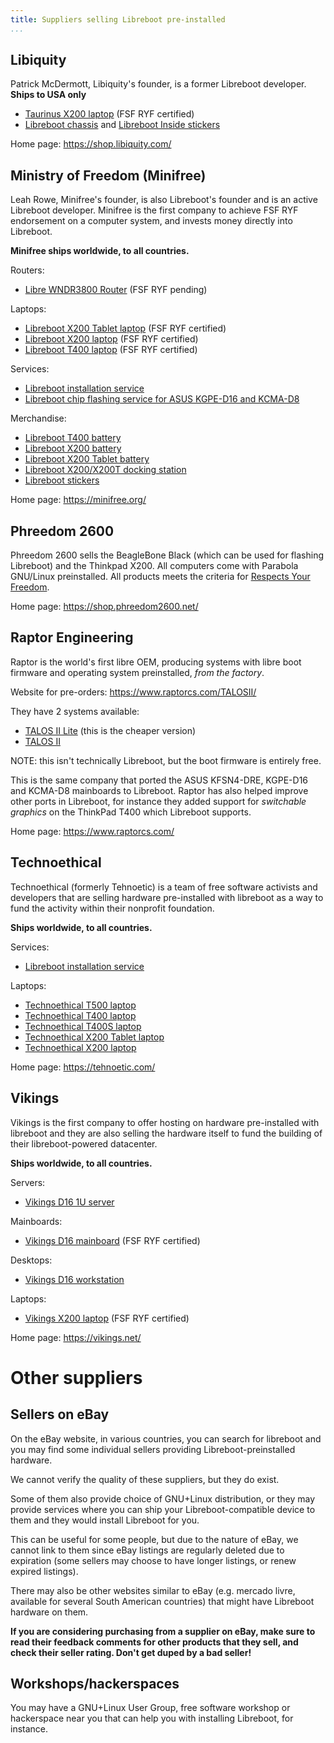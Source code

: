 ```yaml
---
title: Suppliers selling Libreboot pre-installed
...
```


Libiquity
---------

Patrick McDermott, Libiquity's founder, is a former Libreboot
developer. **Ships to USA only**

-   [Taurinus X200 laptop](https://shop.libiquity.com/product/taurinus-x200) (FSF RYF certified)
-   [Libreboot chassis](https://shop.libiquity.com/product/libreboot-stickers-shaped-matte-vinyl-2x2.25-3-pack) and [Libreboot Inside stickers](https://shop.libiquity.com/product/libreboot-inside-case-badges-3-pack)

Home page:
<https://shop.libiquity.com/>

Ministry of Freedom (Minifree)
------------------------------

Leah Rowe, Minifree's founder, is also Libreboot's founder and is an active
Libreboot developer. Minifree is the first company to achieve FSF RYF
endorsement on a computer system, and invests money directly into Libreboot.

**Minifree ships worldwide, to all countries.**

Routers:

-   [Libre WNDR3800 Router](https://minifree.org/product/minifree-wndr3800-libre-router/) (FSF RYF pending)

Laptops:

-   [Libreboot X200 Tablet laptop](https://minifree.org/product/libreboot-x200-tablet/) (FSF RYF certified)
-   [Libreboot X200 laptop](https://minifree.org/product/libreboot-x200/) (FSF RYF certified)
-   [Libreboot T400 laptop](https://minifree.org/product/libreboot-t400/) (FSF RYF certified)

Services:

-   [Libreboot installation service](https://minifree.org/product/libreboot-installation-service/)
-   [Libreboot chip flashing service for ASUS KGPE-D16 and KCMA-D8](https://minifree.org/product/d8-d16-chipflash/)

Merchandise:

-   [Libreboot T400 battery](https://minifree.org/product/libreboot-t400-battery/)
-   [Libreboot X200 battery](https://minifree.org/product/libreboot-x200-battery/)
-   [Libreboot X200 Tablet battery](https://minifree.org/product/libreboot-x200-tablet-battery/)
-   [Libreboot X200/X200T docking station](https://minifree.org/product/docking-station-for-libreboot-x200/)
-   [Libreboot stickers](https://minifree.org/product/libreboot-stickers/)

Home page:
<https://minifree.org/>

Phreedom 2600
------------------

Phreedom 2600 sells the BeagleBone Black (which can be used for flashing Libreboot)
and the Thinkpad X200. All computers come with Parabola GNU/Linux preinstalled.
All products meets the criteria for [Respects Your Freedom](https://fsf.org/ryf).

Home page:
<https://shop.phreedom2600.net/>

Raptor Engineering
------------------

Raptor is the world's first libre OEM, producing systems with libre boot
firmware and operating system preinstalled, *from the factory*.

Website for pre-orders:
<https://www.raptorcs.com/TALOSII/>

They have 2 systems available:

- [TALOS II Lite](https://secure.raptorcs.com/content/TL1BC1/purchase.html)
  (this is the cheaper version)
- [TALOS II](https://secure.raptorcs.com/content/TL2WK2/intro.html)

NOTE: this isn't technically Libreboot, but the boot firmware is entirely free.

This is the same company that ported the ASUS KFSN4-DRE, KGPE-D16 and KCMA-D8
mainboards to Libreboot. Raptor has also helped improve other ports in Libreboot,
for instance they added support for *switchable graphics* on the ThinkPad T400
which Libreboot supports.

Home page:
<https://www.raptorcs.com/>

Technoethical
-------------

Technoethical (formerly Tehnoetic) is a team of free software activists and
developers that are selling hardware pre-installed with libreboot as a way to
fund the activity within their nonprofit foundation.

**Ships worldwide, to all countries.**

Services:

-   [Libreboot installation service](https://tehnoetic.com/tet-lis)

Laptops:

-   [Technoethical T500 laptop](https://tehnoetic.com/tet-t500)
-   [Technoethical T400 laptop](https://tehnoetic.com/tet-t400)
-   [Technoethical T400S laptop](https://tehnoetic.com/tet-t400s)
-   [Technoethical X200 Tablet laptop](https://tehnoetic.com/tet-x200t)
-   [Technoethical X200 laptop](https://tehnoetic.com/tet-x200)

Home page:
<https://tehnoetic.com/>

Vikings
-------

Vikings is the first company to offer hosting on hardware pre-installed with
libreboot and they are also selling the hardware itself to fund the building
of their libreboot-powered datacenter.

**Ships worldwide, to all countries.**

Servers:

-   [Vikings D16 1U server](https://store.vikings.net/libre-friendly-hardware/the-server-1u)

Mainboards:

-   [Vikings D16 mainboard](https://store.vikings.net/libre-friendly-hardware/d16-ryf-certfied) (FSF RYF certified)

Desktops:

-   [Vikings D16 workstation](https://store.vikings.net/libre-friendly-hardware/vikings-d16-workstation)

Laptops:

-   [Vikings X200 laptop](https://store.vikings.net/libre-friendly-hardware/x200-ryf-certfied) (FSF RYF certified)

Home page:
<https://vikings.net/>

Other suppliers
===============

Sellers on eBay
---------------

On the eBay website, in various countries, you can search for libreboot and
you may find some individual sellers providing Libreboot-preinstalled hardware.

We cannot verify the quality of these suppliers, but they do exist.

Some of them also provide choice of GNU+Linux distribution, or they may provide
services where you can ship your Libreboot-compatible device to them and they
would install Libreboot for you.

This can be useful for some people, but due to the nature of eBay, we cannot
link to them since eBay listings are regularly deleted due to expiration (some
sellers may choose to have longer listings, or renew expired listings).

There may also be other websites similar to eBay (e.g. mercado livre, available
for several South American countries) that might have Libreboot hardware on
them.

**If you are considering purchasing from a supplier on eBay, make sure to read
their feedback comments for other products that they sell, and check their
seller rating. Don't get duped by a bad seller!**

Workshops/hackerspaces
----------------------

You may have a GNU+Linux User Group, free software workshop or hackerspace near
you that can help you with installing Libreboot, for instance.
